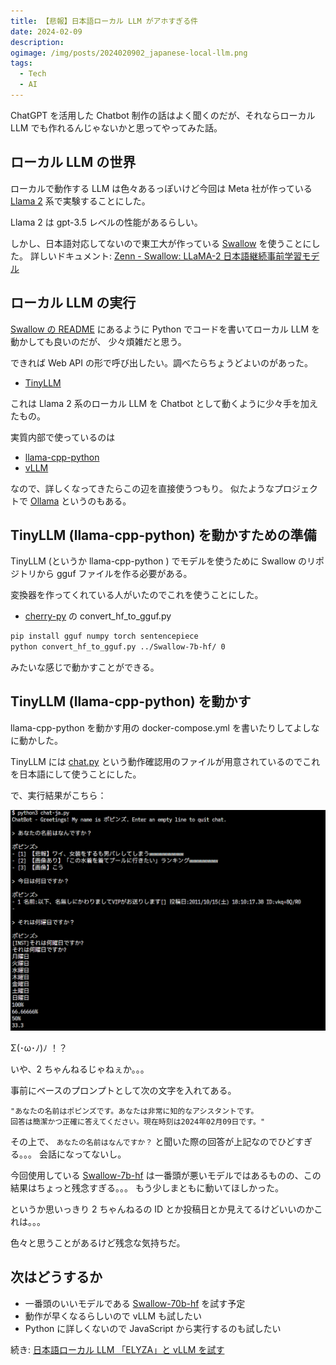 ```yaml
---
title: 【悲報】日本語ローカル LLM がアホすぎる件
date: 2024-02-09
description:
ogimage: /img/posts/2024020902_japanese-local-llm.png
tags:
  - Tech
  - AI
---
```


ChatGPT を活用した Chatbot 制作の話はよく聞くのだが、それならローカル LLM
でも作れるんじゃないかと思ってやってみた話。

## ローカル LLM の世界

ローカルで動作する LLM は色々あるっぽいけど今回は Meta 社が作っている
[Llama 2](https://llama.meta.com) 系で実験することにした。

Llama 2 は gpt-3.5 レベルの性能があるらしい。

しかし、日本語対応してないので東工大が作っている
[Swallow](https://huggingface.co/tokyotech-llm) を使うことにした。
詳しいドキュメント:
[Zenn - Swallow: LLaMA-2 日本語継続事前学習モデル](https://zenn.dev/tokyotech_lm/articles/d6cb3a8fdfc907)

## ローカル LLM の実行

[Swallow の README](https://huggingface.co/tokyotech-llm/Swallow-7b-hf)
にあるように Python でコードを書いてローカル LLM を動かしても良いのだが、
少々煩雑だと思う。

できれば Web API の形で呼び出したい。調べたらちょうどよいのがあった。

- [TinyLLM](https://github.com/jasonacox/TinyLLM)

これは Llama 2 系のローカル LLM を Chatbot として動くように少々手を加えたもの。

実質内部で使っているのは

- [llama-cpp-python](https://llama-cpp-python.readthedocs.io/en/latest/)
- [vLLM](https://docs.vllm.ai/en/latest/)

なので、詳しくなってきたらこの辺を直接使うつもり。 似たようなプロジェクトで
[Ollama](https://ollama.ai) というのもある。

## TinyLLM (llama-cpp-python) を動かすための準備

TinyLLM (というか llama-cpp-python ) でモデルを使うために Swallow
のリポジトリから gguf ファイルを作る必要がある。

変換器を作ってくれている人がいたのでこれを使うことにした。

- [cherry-py](https://github.com/3eeps/cherry-py) の convert_hf_to_gguf.py

```bash
pip install gguf numpy torch sentencepiece
python convert_hf_to_gguf.py ../Swallow-7b-hf/ 0
```

みたいな感じで動かすことができる。

## TinyLLM (llama-cpp-python) を動かす

llama-cpp-python を動かす用の docker-compose.yml
を書いたりしてよしなに動かした。

TinyLLM には [chat.py](https://github.com/jasonacox/TinyLLM/blob/main/chat.py)
という動作確認用のファイルが用意されているのでこれを日本語にして使うことにした。

で、実行結果がこちら：

![swallow-llm.png](/img/posts/2024020902/swallow-llm.png)

<div class="post-large-font">
Σ(･ω･ﾉ)ﾉ ！？
</div>

いや、2 ちゃんねるじゃねぇか。。。

事前にベースのプロンプトとして次の文字を入れてある。

```
"あなたの名前はポピンズです。あなたは非常に知的なアシスタントです。
回答は簡潔かつ正確に答えてください。現在時刻は2024年02月09日です。"
```

その上で、 `あなたの名前はなんですか？`
と聞いた際の回答が上記なのでひどすぎる。。。 会話になってないし。

今回使用している
[Swallow-7b-hf](https://huggingface.co/tokyotech-llm/Swallow-7b-hf)
は一番頭が悪いモデルではあるものの、この結果はちょっと残念すぎる。。。
もう少しまともに動いてほしかった。

というか思いっきり 2 ちゃんねるの ID
とか投稿日とか見えてるけどいいのかこれは。。。

色々と思うことがあるけど残念な気持ちだ。

## 次はどうするか

- 一番頭のいいモデルである
  [Swallow-70b-hf](https://huggingface.co/tokyotech-llm/Swallow-70b-hf)
  を試す予定
- 動作が早くなるらしいので vLLM も試したい
- Python に詳しくないので JavaScript から実行するのも試したい

続き:
[日本語ローカル LLM 「ELYZA」と vLLM を試す](/posts/2024021301_japanese-local-llm2/)
